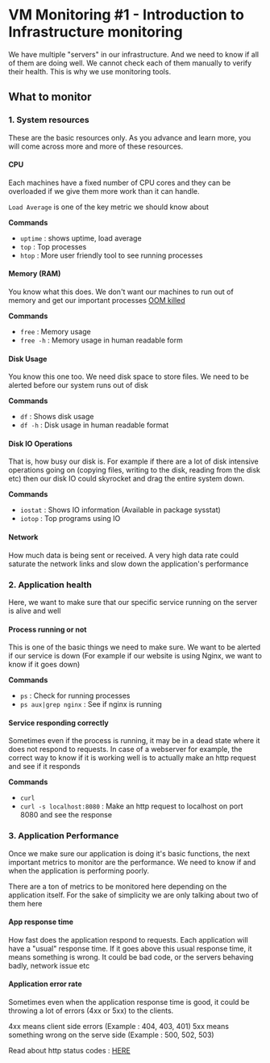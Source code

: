 # VM Monitoring #1 - Introduction to Infrastructure monitoring

We have multiple "servers" in our infrastructure. And we need to know if all of them
are doing well. We cannot check each of them manually to verify their health. This
is why we use monitoring tools.

## What to monitor

### 1. System resources

These are the basic resources only. As you advance and learn more, you will come across more and
more of these resources.

#### CPU

Each machines have a fixed number of CPU cores and they can be overloaded if we give them
more work than it can handle.

`Load Average` is one of the key metric we should know about

**Commands**
- `uptime` : shows uptime, load average
- `top` : Top processes
- `htop` : More user friendly tool to see running processes


#### Memory (RAM)

You know what this does. We don't want our machines to run out of memory and get our
important processes [OOM killed](https://www.kernel.org/doc/gorman/html/understand/understand016.html)

**Commands**
- `free` : Memory usage
- `free -h` : Memory usage in human readable form

#### Disk Usage

You know this one too. We need disk space to store files. We need to be alerted before
our system runs out of disk

**Commands**
- `df` : Shows disk usage
- `df -h` : Disk usage in human readable format

#### Disk IO Operations

That is, how busy our disk is. For example if there are a lot of disk intensive operations
going on (copying files, writing to the disk, reading from the disk etc) then our disk IO could
skyrocket and drag the entire system down.

**Commands**
- `iostat` : Shows IO information (Available in package sysstat)
- `iotop` : Top programs using IO

#### Network

How much data is being sent or received. A very high data rate could saturate the network links
and slow down the application's performance

### 2. Application health

Here, we want to make sure that our specific service running on the server is alive and well

#### Process running or not

This is one of the basic things we need to make sure. We want to be alerted if our service is down
(For example if our website is using Nginx, we want to know if it goes down)

**Commands**
- `ps` : Check for running processes
- `ps aux|grep nginx`  : See if nginx is running

#### Service responding correctly

Sometimes even if the process is running, it may be in a dead state where it does not respond to requests.
In case of a webserver for example, the correct way to know if it is working well is to actually make
an http request and see if it responds

**Commands**
- `curl`
- `curl -s localhost:8080` : Make an http request to localhost on port 8080 and see the response


### 3. Application Performance

Once we make sure our application is doing it's basic functions, the next important metrics to monitor
are the performance. We need to know if and when the application is performing poorly.

There are a ton of metrics to be monitored here depending on the application itself. For the sake of
simplicity we are only talking about two of them here

#### App response time

How fast does the application respond to requests. Each application will have a "usual" response time.
If it goes above this usual response time, it means something is wrong. It could be bad code, or the
servers behaving badly, network issue etc

#### Application error rate

Sometimes even when the application response time is good, it could be throwing a lot of errors (4xx or 5xx)
to the clients.

4xx means client side errors (Example : 404, 403, 401)
5xx means something wrong on the serve side (Example : 500, 502, 503)

Read about http status codes : [HERE](https://developer.mozilla.org/en-US/docs/Web/HTTP/Status)
